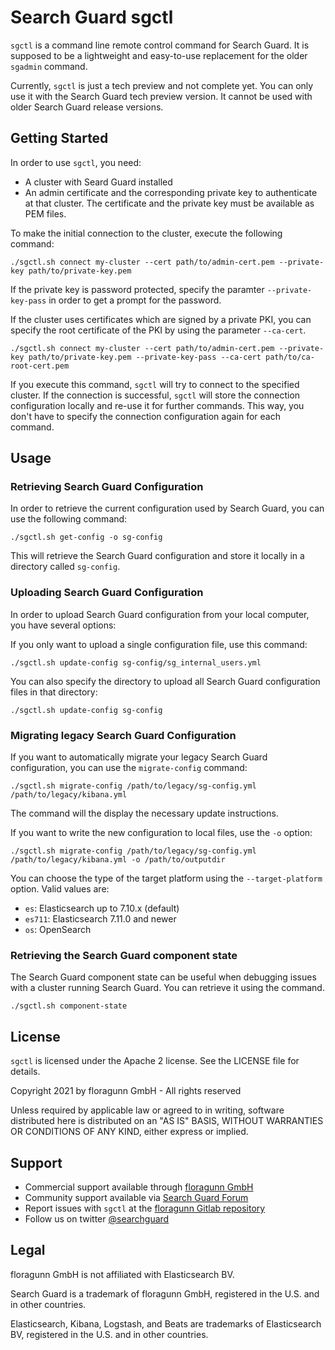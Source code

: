 # Search Guard sgctl

`sgctl` is a command line remote control command for Search Guard. It is supposed to be a lightweight and easy-to-use replacement for the older `sgadmin` command.

Currently, `sgctl` is just a tech preview and not complete yet. You can only use it with the Search Guard tech preview version. It cannot be used with older Search Guard release versions.

## Getting Started

In order to use `sgctl`, you need:

- A cluster with Seard Guard installed  
- An admin certificate and the corresponding private key to authenticate at that cluster. The certificate and the private key must be available as PEM files.

To make the initial connection to the cluster, execute the following command:

```shell
./sgctl.sh connect my-cluster --cert path/to/admin-cert.pem --private-key path/to/private-key.pem
```

If the private key is password protected, specify the paramter `--private-key-pass` in order to get a prompt for the password.

If the cluster uses certificates which are signed by a private PKI, you can specify the root certificate of the PKI by using the parameter `--ca-cert`. 

```shell
./sgctl.sh connect my-cluster --cert path/to/admin-cert.pem --private-key path/to/private-key.pem --private-key-pass --ca-cert path/to/ca-root-cert.pem
```

If you execute this command, `sgctl` will try to connect to the specified cluster. If the connection is successful, `sgctl` will store the connection configuration locally and re-use it for further commands. This way, you don't have to specify the connection configuration again for each command.

## Usage

### Retrieving Search Guard Configuration

In order to retrieve the current configuration used by Search Guard, you can use the following command:

```shell
./sgctl.sh get-config -o sg-config
```

This will retrieve the Search Guard configuration and store it locally in a directory called `sg-config`.

### Uploading Search Guard Configuration

In order to upload Search Guard configuration from your local computer, you have several options:

If you only want to upload a single configuration file, use this command:

```shell
./sgctl.sh update-config sg-config/sg_internal_users.yml
```

You can also specify the directory to upload all Search Guard configuration files in that directory:

```
./sgctl.sh update-config sg-config
```

### Migrating legacy Search Guard Configuration

If you want to automatically migrate your legacy Search Guard configuration, you can use the `migrate-config` command:

```shell
./sgctl.sh migrate-config /path/to/legacy/sg-config.yml /path/to/legacy/kibana.yml
```

The command will the display the necessary update instructions. 

If you want to write the new configuration to local files, use the `-o` option:

```shell
./sgctl.sh migrate-config /path/to/legacy/sg-config.yml /path/to/legacy/kibana.yml -o /path/to/outputdir
```

You can choose the type of the target platform using the `--target-platform` option. Valid values are:

- `es`: Elasticsearch up to 7.10.x (default) 
- `es711`: Elasticsearch 7.11.0 and newer
- `os`: OpenSearch 

### Retrieving the Search Guard component state

The Search Guard component state can be useful when debugging issues with a cluster running Search Guard. You can retrieve it using the command.

```shell
./sgctl.sh component-state
```


## License

`sgctl` is licensed under the Apache 2 license. See the LICENSE file for details.

Copyright 2021 by floragunn GmbH - All rights reserved

Unless required by applicable law or agreed to in writing, software
distributed here is distributed on an "AS IS" BASIS,
WITHOUT WARRANTIES OR CONDITIONS OF ANY KIND, either express or implied.

## Support
* Commercial support available through [floragunn GmbH](https://search-guard.com)
* Community support available via [Search Guard Forum](https://forum.search-guard.com)
* Report issues with `sgctl` at the [floragunn Gitlab repository](https://git.floragunn.com/search-guard/sgctl/-/issues)
* Follow us on twitter [@searchguard](https://twitter.com/searchguard)


## Legal
floragunn GmbH is not affiliated with Elasticsearch BV.

Search Guard is a trademark of floragunn GmbH, registered in the U.S. and in other countries.

Elasticsearch, Kibana, Logstash, and Beats are trademarks of Elasticsearch BV, registered in the U.S. and in other countries.
